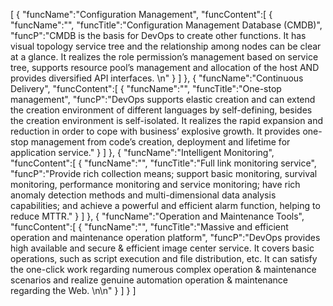 [
	{
		"funcName":"Configuration Management",
		"funcContent":[
			{
				"funcName":"",
				"funcTitle":"Configuration Management Database (CMDB)",
				"funcP":"CMDB is the basis for DevOps to create other functions. It has visual topology service tree and the relationship among nodes can be clear at a glance. It realizes the role permission’s management based on service tree, supports resource pool’s management and allocation of the host AND provides diversified API interfaces. \n"
			}
		]
	},
	{
		"funcName":"Continuous Delivery",
		"funcContent":[
			{
				"funcName":"",
				"funcTitle":"One-stop management",
				"funcP":"DevOps supports elastic creation and can extend the creation environment of different languages by self-defining, besides the creation environment is self-isolated. It realizes the rapid expansion and reduction in order to cope with business’ explosive growth. It provides one-stop management from code’s creation, deployment and lifetime for application service."
			}
		]
	},
	{
		"funcName":"Intelligent Monitoring",
		"funcContent":[
			{
				"funcName":"",
				"funcTitle":"Full link monitoring service",
				"funcP":"Provide rich collection means; support basic monitoring, survival monitoring, performance monitoring and service monitoring; have rich anomaly detection methods and multi-dimensional data analysis capabilities; and achieve a powerful and efficient alarm function, helping to reduce MTTR."
			}
		]
	},
	{
		"funcName":"Operation and Maintenance Tools",
		"funcContent":[
			{
				"funcName":"",
				"funcTitle":"Massive and efficient operation and maintenance operation platform",
				"funcP":"DevOps provides high available and secure & efficient image center service. It covers basic operations, such as script execution and file distribution, etc. It can satisfy the one-click work regarding numerous complex operation & maintenance scenarios and realize genuine automation operation & maintenance regarding the Web. \n\n"
			}
		]
	}
]